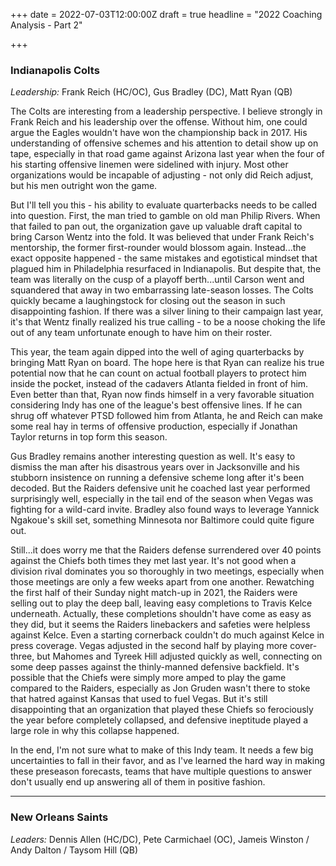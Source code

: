 +++
date = 2022-07-03T12:00:00Z
draft = true
headline = "2022 Coaching Analysis - Part 2"

+++
### Indianapolis Colts

_Leadership:_ Frank Reich (HC/OC), Gus Bradley (DC), Matt Ryan (QB)

The Colts are interesting from a leadership perspective. I believe strongly in Frank Reich and his leadership over the offense. Without him, one could argue the Eagles wouldn't have won the championship back in 2017. His understanding of offensive schemes and his attention to detail show up on tape, especially in that road game against Arizona last year when the four of his starting offensive linemen were sidelined with injury. Most other organizations would be incapable of adjusting - not only did Reich adjust, but his men outright won the game.

But I'll tell you this - his ability to evaluate quarterbacks needs to be called into question. First, the man tried to gamble on old man Philip Rivers. When that failed to pan out, the organization gave up valuable draft capital to bring Carson Wentz into the fold. It was believed that under Frank Reich's mentorship, the former first-rounder would blossom again. Instead...the exact opposite happened - the same mistakes and egotistical mindset that plagued him in Philadelphia resurfaced in Indianapolis. But despite that, the team was literally on the cusp of a playoff berth...until Carson went and squandered that away in two embarrassing late-season losses. The Colts quickly became a laughingstock for closing out the season in such disappointing fashion. If there was a silver lining to their campaign last year, it's that Wentz finally realized his true calling - to be a noose choking the life out of any team unfortunate enough to have him on their roster.

This year, the team again dipped into the well of aging quarterbacks by bringing Matt Ryan on board. The hope here is that Ryan can realize his true potential now that he can count on actual football players to protect him inside the pocket, instead of the cadavers Atlanta fielded in front of him. Even better than that, Ryan now finds himself in a very favorable situation considering Indy has one of the league's best offensive lines. If he can shrug off whatever PTSD followed him from Atlanta, he and Reich can make some real hay in terms of offensive production, especially if Jonathan Taylor returns in top form this season.

Gus Bradley remains another interesting question as well. It's easy to dismiss the man after his disastrous years over in Jacksonville and his stubborn insistence on running a defensive scheme long after it's been decoded. But the Raiders defensive unit he coached last year performed surprisingly well, especially in the tail end of the season when Vegas was fighting for a wild-card invite. Bradley also found ways to leverage Yannick Ngakoue's skill set, something Minnesota nor Baltimore could quite figure out.

Still...it does worry me that the Raiders defense surrendered over 40 points against the Chiefs both times they met last year. It's not good when a division rival dominates you so thoroughly in two meetings, especially when those meetings are only a few weeks apart from one another. Rewatching the first half of their Sunday night match-up in 2021, the Raiders were selling out to play the deep ball, leaving easy completions to Travis Kelce underneath. Actually, these completions shouldn't have come as easy as they did, but it seems the Raiders linebackers and safeties were helpless against Kelce. Even a starting cornerback couldn't do much against Kelce in press coverage. Vegas adjusted in the second half by playing more cover-three, but Mahomes and Tyreek Hill adjusted quickly as well, connecting on some deep passes against the thinly-manned defensive backfield. It's possible that the Chiefs were simply more amped to play the game compared to the Raiders, especially as Jon Gruden wasn't there to stoke that hatred against Kansas that used to fuel Vegas. But it's still disappointing that an organization that played these Chiefs so ferociously the year before completely collapsed, and defensive ineptitude played a large role in why this collapse happened.

In the end, I'm not sure what to make of this Indy team. It needs a few big uncertainties to fall in their favor, and as I've learned the hard way in making these preseason forecasts, teams that have multiple questions to answer don't usually end up answering all of them in positive fashion.

***

### New Orleans Saints

_Leaders:_ Dennis Allen (HC/DC), Pete Carmichael (OC), Jameis Winston / Andy Dalton / Taysom Hill (QB)